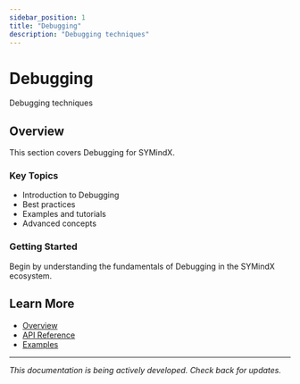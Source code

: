 ```yaml
---
sidebar_position: 1
title: "Debugging"
description: "Debugging techniques"
---
```


# Debugging

Debugging techniques

## Overview

This section covers Debugging for SYMindX.

### Key Topics

- Introduction to Debugging
- Best practices
- Examples and tutorials
- Advanced concepts

### Getting Started

Begin by understanding the fundamentals of Debugging in the SYMindX ecosystem.

## Learn More

- [Overview](/docs/01-overview)
- [API Reference](/docs/03-api-reference)
- [Examples](/docs/17-examples)

---

*This documentation is being actively developed. Check back for updates.*
